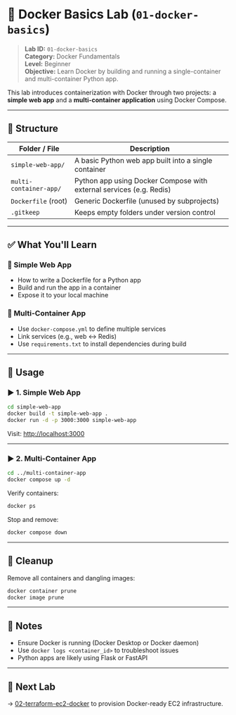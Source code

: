 # 🐳 Docker Basics Lab (`01-docker-basics`)

> **Lab ID:** `01-docker-basics`  
> **Category:** Docker Fundamentals  
> **Level:** Beginner  
> **Objective:** Learn Docker by building and running a single-container and multi-container Python app.

This lab introduces containerization with Docker through two projects: a **simple web app** and a **multi-container application** using Docker Compose.

---

## 📁 Structure

| Folder / File | Description |
|---------------|-------------|
| `simple-web-app/` | A basic Python web app built into a single container |
| `multi-container-app/` | Python app using Docker Compose with external services (e.g. Redis) |
| `Dockerfile` (root) | Generic Dockerfile (unused by subprojects) |
| `.gitkeep` | Keeps empty folders under version control |

---

## ✅ What You'll Learn

### 🔸 Simple Web App
- How to write a Dockerfile for a Python app
- Build and run the app in a container
- Expose it to your local machine

### 🔸 Multi-Container App
- Use `docker-compose.yml` to define multiple services
- Link services (e.g., web ↔ Redis)
- Use `requirements.txt` to install dependencies during build

---

## 🚀 Usage

### ▶️ 1. Simple Web App

```bash
cd simple-web-app
docker build -t simple-web-app .
docker run -d -p 3000:3000 simple-web-app
```

Visit: [http://localhost:3000](http://localhost:3000)

---

### ▶️ 2. Multi-Container App

```bash
cd ../multi-container-app
docker compose up -d
```

Verify containers:

```bash
docker ps
```

Stop and remove:

```bash
docker compose down
```

---

## 🧹 Cleanup

Remove all containers and dangling images:

```bash
docker container prune
docker image prune
```

---

## 📝 Notes

- Ensure Docker is running (Docker Desktop or Docker daemon)
- Use `docker logs <container_id>` to troubleshoot issues
- Python apps are likely using Flask or FastAPI

---

## 🔗 Next Lab

→ [02-terraform-ec2-docker](../02-terraform-ec2-docker) to provision Docker-ready EC2 infrastructure.